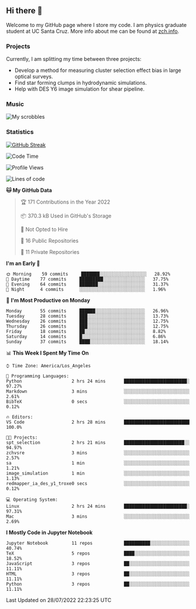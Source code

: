 <p align="center">


## Hi there 👋

Welcome to my GitHub page where I store my code. I am physics graduate student at UC Santa Cruz. More info about me can be found at [zch.info](www.zch.info).

### Projects

Currently, I am splitting my time between three projects:

- Develop a method for measuring cluster selection effect bias in large optical surveys.
- Find star forming clumps in hydrodynamic simulations.
- Help with DES Y6 image simulation for shear pipeline.

### Music
![My scrobbles](https://lastfm-recently-played.vercel.app/api?user=zchvsre)

### Statistics

[![GitHub Streak](https://github-readme-streak-stats.herokuapp.com/?user=zhouconghao&theme=highcontrast)](https://git.io/streak-stats)

<!--START_SECTION:waka-->
![Code Time](http://img.shields.io/badge/Code%20Time-124%20hrs%2026%20mins-blue)

![Profile Views](http://img.shields.io/badge/Profile%20Views-79-blue)

![Lines of code](https://img.shields.io/badge/From%20Hello%20World%20I%27ve%20Written-884%20Thousand%20lines%20of%20code-blue)

**🐱 My GitHub Data** 

> 🏆 171 Contributions in the Year 2022
 > 
> 📦 370.3 kB Used in GitHub's Storage 
 > 
> 🚫 Not Opted to Hire
 > 
> 📜 16 Public Repositories 
 > 
> 🔑 11 Private Repositories  
 > 
**I'm an Early 🐤** 

```text
🌞 Morning    59 commits     ███████░░░░░░░░░░░░░░░░░░   28.92% 
🌆 Daytime    77 commits     █████████░░░░░░░░░░░░░░░░   37.75% 
🌃 Evening    64 commits     ███████░░░░░░░░░░░░░░░░░░   31.37% 
🌙 Night      4 commits      ░░░░░░░░░░░░░░░░░░░░░░░░░   1.96%

```
📅 **I'm Most Productive on Monday** 

```text
Monday       55 commits     ██████░░░░░░░░░░░░░░░░░░░   26.96% 
Tuesday      28 commits     ███░░░░░░░░░░░░░░░░░░░░░░   13.73% 
Wednesday    26 commits     ███░░░░░░░░░░░░░░░░░░░░░░   12.75% 
Thursday     26 commits     ███░░░░░░░░░░░░░░░░░░░░░░   12.75% 
Friday       18 commits     ██░░░░░░░░░░░░░░░░░░░░░░░   8.82% 
Saturday     14 commits     █░░░░░░░░░░░░░░░░░░░░░░░░   6.86% 
Sunday       37 commits     ████░░░░░░░░░░░░░░░░░░░░░   18.14%

```


📊 **This Week I Spent My Time On** 

```text
⌚︎ Time Zone: America/Los_Angeles

💬 Programming Languages: 
Python                   2 hrs 24 mins       ████████████████████████░   97.27% 
Markdown                 3 mins              ░░░░░░░░░░░░░░░░░░░░░░░░░   2.61% 
BibTeX                   0 secs              ░░░░░░░░░░░░░░░░░░░░░░░░░   0.12%

🔥 Editors: 
VS Code                  2 hrs 28 mins       █████████████████████████   100.0%

🐱‍💻 Projects: 
spt_selection            2 hrs 21 mins       ███████████████████████░░   94.97% 
zchvsre                  3 mins              ░░░░░░░░░░░░░░░░░░░░░░░░░   2.57% 
sa                       1 min               ░░░░░░░░░░░░░░░░░░░░░░░░░   1.21% 
image_simulation         1 min               ░░░░░░░░░░░░░░░░░░░░░░░░░   1.13% 
redmapper_ia_des_y1_troxe0 secs              ░░░░░░░░░░░░░░░░░░░░░░░░░   0.12%

💻 Operating System: 
Linux                    2 hrs 24 mins       ████████████████████████░   97.31% 
Mac                      3 mins              ░░░░░░░░░░░░░░░░░░░░░░░░░   2.69%

```

**I Mostly Code in Jupyter Notebook** 

```text
Jupyter Notebook         11 repos            ██████████░░░░░░░░░░░░░░░   40.74% 
TeX                      5 repos             ████░░░░░░░░░░░░░░░░░░░░░   18.52% 
JavaScript               3 repos             ██░░░░░░░░░░░░░░░░░░░░░░░   11.11% 
HTML                     3 repos             ██░░░░░░░░░░░░░░░░░░░░░░░   11.11% 
Python                   3 repos             ██░░░░░░░░░░░░░░░░░░░░░░░   11.11%

```



 Last Updated on 28/07/2022 22:23:25 UTC
<!--END_SECTION:waka-->

<!-- ![](https://raw.githubusercontent.com/zhouconghao/github-stats/master/generated/overview.svg#gh-dark-mode-only)
![](https://raw.githubusercontent.com/zhouconghao/github-stats/master/generated/overview.svg#gh-light-mode-only)

![](https://raw.githubusercontent.com/zhouconghao/github-stats/master/generated/languages.svg#gh-dark-mode-only)
![](https://raw.githubusercontent.com/zhouconghao/github-stats/master/generated/languages.svg#gh-light-mode-only) -->



<!--
**zchvsre/zchvsre** is a ✨ _special_ ✨ repository because its `README.md` (this file) appears on your GitHub profile.

Here are some ideas to get you started:

- 🔭 I’m currently working on ...
- 🌱 I’m currently learning ...
- 👯 I’m looking to collaborate on ...
- 🤔 I’m looking for help with ...
- 💬 Ask me about ...
- 📫 How to reach me: ...
- 😄 Pronouns: ...
- ⚡ Fun fact: ...
-->
 
 </p>
